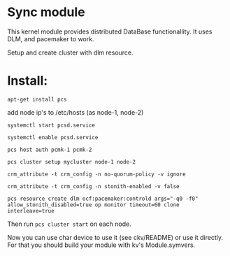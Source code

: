 # Sync module


This kernel module provides distributed DataBase functionallity. It uses DLM, and pacemaker to work.


Setup and create cluster with dlm resource.


# Install:

```
apt-get install pcs

```

add node ip's to /etc/hosts (as node-1, node-2)

```
systemctl start pcsd.service

systemctl enable pcsd.service

pcs host auth pcmk-1 pcmk-2

pcs cluster setup mycluster node-1 node-2

crm_attribute -t crm_config -n no-quorum-policy -v ignore

crm_attribute -t crm_config -n stonith-enabled -v false

pcs resource create dlm ocf:pacemaker:controld args="-q0 -f0" allow_stonith_disabled=true op monitor timeout=60 clone interleave=true
```

Then run `pcs cluster start` on each node.


Now you can use char device to use it (see ckv/README) or use it directly. For that you should build your module with kv's Module.symvers. 

